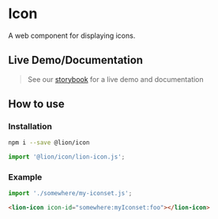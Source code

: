 # Icon

[//]: # 'AUTO INSERT HEADER PREPUBLISH'

A web component for displaying icons.

## Live Demo/Documentation

> See our [storybook](http://lion-web-components.netlify.com/?path=/docs/icon-system-icon) for a live demo and documentation

## How to use

### Installation

```sh
npm i --save @lion/icon
```

```js
import '@lion/icon/lion-icon.js';
```

### Example

```js
import './somewhere/my-iconset.js';
```

```html
<lion-icon icon-id="somewhere:myIconset:foo"></lion-icon>
```
